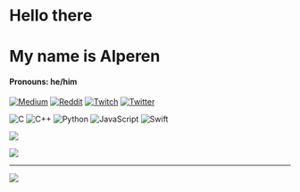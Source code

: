 # Hello there 
# My name is Alperen
#### Pronouns: he/him 

 [![Medium](https://img.shields.io/badge/Medium-12100E?logo=medium&logoColor=white)](https://medium.com/@endlessly) [![Reddit](https://img.shields.io/badge/Reddit-%23FF4500.svg?logo=Reddit&logoColor=white)](https://reddit.com/user/Endless152) [![Twitch](https://img.shields.io/badge/Twitch-%239146FF.svg?logo=Twitch&logoColor=white)](https://twitch.tv/endlessly137) [![Twitter](https://img.shields.io/badge/Twitter-%231DA1F2.svg?logo=Twitter&logoColor=white)](https://twitter.com/Endlessly137) 


![C](https://img.shields.io/badge/c-%2300599C.svg?style=for-the-badge&logo=c&logoColor=white) ![C++](https://img.shields.io/badge/c++-%2300599C.svg?style=for-the-badge&logo=c%2B%2B&logoColor=white) ![Python](https://img.shields.io/badge/python-3670A0?style=for-the-badge&logo=python&logoColor=ffdd54) ![JavaScript](https://img.shields.io/badge/javascript-%23323330.svg?style=for-the-badge&logo=javascript&logoColor=%23F7DF1E) ![Swift](https://img.shields.io/badge/swift-F54A2A?style=for-the-badge&logo=swift&logoColor=white)

![](https://github-readme-stats.vercel.app/api?username=AlperenCetin0&theme=blueberry&hide_border=false&include_all_commits=true&count_private=true)<br/>


![](https://github-profile-trophy.vercel.app/?username=AlperenCetin0&theme=radical&no-frame=false&no-bg=false&margin-w=4)




---
[![](https://visitcount.itsvg.in/api?id=AlperenCetin0&icon=0&color=0)](https://visitcount.itsvg.in)

<!-- Proudly created with GPRM ( https://gprm.itsvg.in ) -->

